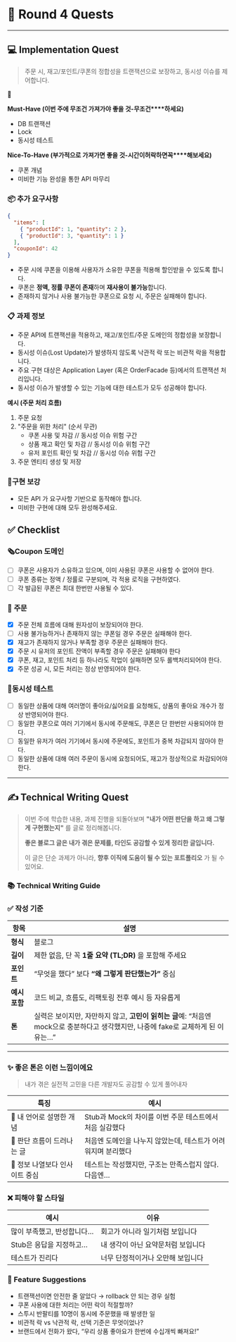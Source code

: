 # 📝 Round 4 Quests

---

## 💻 Implementation Quest

> 주문 시, 재고/포인트/쿠폰의 정합성을 트랜잭션으로 보장하고, 동시성 이슈를 제어합니다.
>

<aside>
🎯

**Must-Have (이번 주에 무조건 가져가야 좋을 것-**무조건****하세요**)**

- DB 트랜잭션
- Lock
- 동시성 테스트

**Nice-To-Have (부가적으로 가져가면 좋을 것-**시간이****허락하면****꼭****해보세요**)**

- 쿠폰 개념
- 미비한 기능 완성을 통한 API 마무리
</aside>

### **📦 추가 요구사항**

```json
{
  "items": [
    { "productId": 1, "quantity": 2 },
    { "productId": 3, "quantity": 1 }
  ],
  "couponId": 42
}
```

- 주문 시에 쿠폰을 이용해 사용자가 소유한 쿠폰을 적용해 할인받을 수 있도록 합니다.
- 쿠폰은 **정액, 정률 쿠폰이 존재**하며 **재사용이 불가능**합니다.
- 존재하지 않거나 사용 불가능한 쿠폰으로 요청 시, 주문은 실패해야 합니다.

### 📋 과제 정보

- 주문 API에 트랜잭션을 적용하고, 재고/포인트/주문 도메인의 정합성을 보장합니다.
- 동시성 이슈(Lost Update)가 발생하지 않도록 낙관적 락 또는 비관적 락을 적용합니다.
- 주요 구현 대상은 Application Layer (혹은 OrderFacade 등)에서의 트랜잭션 처리입니다.
- 동시성 이슈가 발생할 수 있는 기능에 대한 테스트가 모두 성공해야 합니다.

**예시 (주문 처리 흐름)**

1. 주문 요청
2. "주문을 위한 처리" (순서 무관)
	- 쿠폰 사용 및 차감 // 동시성 이슈 위험 구간
	- 상품 재고 확인 및 차감 // 동시성 이슈 위험 구간
	- 유저 포인트 확인 및 차감 // 동시성 이슈 위험 구간
5. 주문 엔티티 생성 및 저장

### 🚀구현 보강

- 모든 API 가 요구사항 기반으로 동작해야 합니다.
- 미비한 구현에 대해 모두 완성해주세요.

## ✅ Checklist

### 🗞️Coupon 도메인

- [ ]  쿠폰은 사용자가 소유하고 있으며, 이미 사용된 쿠폰은 사용할 수 없어야 한다.
- [ ]  쿠폰 종류는 정액 / 정률로 구분되며, 각 적용 로직을 구현하였다.
- [ ]  각 발급된 쿠폰은 최대 한번만 사용될 수 있다.

### 🧾 **주문**

- [x]  주문 전체 흐름에 대해 원자성이 보장되어야 한다.
- [ ]  사용 불가능하거나 존재하지 않는 쿠폰일 경우 주문은 실패해야 한다.
- [x]  재고가 존재하지 않거나 부족할 경우 주문은 실패해야 한다.
- [x]  주문 시 유저의 포인트 잔액이 부족할 경우 주문은 실패해야 한다
- [x]  쿠폰, 재고, 포인트 처리 등 하나라도 작업이 실패하면 모두 롤백처리되어야 한다.
- [x]  주문 성공 시, 모든 처리는 정상 반영되어야 한다.

### 🧪동시성 테스트

- [ ]  동일한 상품에 대해 여러명이 좋아요/싫어요를 요청해도, 상품의 좋아요 개수가 정상 반영되어야 한다.
- [ ]  동일한 쿠폰으로 여러 기기에서 동시에 주문해도, 쿠폰은 단 한번만 사용되어야 한다.
- [ ]  동일한 유저가 여러 기기에서 동시에 주문에도, 포인트가 중복 차감되지 않아야 한다.
- [ ]  동일한 상품에 대해 여러 주문이 동시에 요청되어도, 재고가 정상적으로 차감되어야 한다.

---

## ✍️ Technical Writing Quest

> 이번 주에 학습한 내용, 과제 진행을 되돌아보며
**"내가 어떤 판단을 하고 왜 그렇게 구현했는지"** 를 글로 정리해봅니다.
>
>
> **좋은 블로그 글은 내가 겪은 문제를, 타인도 공감할 수 있게 정리한 글입니다.**
>
> 이 글은 단순 과제가 아니라, **향후 이직에 도움이 될 수 있는 포트폴리오** 가 될 수 있어요.
>

### 📚 Technical Writing Guide

### ✅ 작성 기준

| 항목 | 설명 |
| --- | --- |
| **형식** | 블로그 |
| **길이** | 제한 없음, 단 꼭 **1줄 요약 (TL;DR)** 을 포함해 주세요 |
| **포인트** | “무엇을 했다” 보다 **“왜 그렇게 판단했는가”** 중심 |
| **예시 포함** | 코드 비교, 흐름도, 리팩토링 전후 예시 등 자유롭게 |
| **톤** | 실력은 보이지만, 자만하지 않고, **고민이 읽히는 글**예: “처음엔 mock으로 충분하다고 생각했지만, 나중에 fake로 교체하게 된 이유는…” |

---

### ✨ 좋은 톤은 이런 느낌이에요

> 내가 겪은 실전적 고민을 다른 개발자도 공감할 수 있게 풀어내자
>

| 특징 | 예시 |
| --- | --- |
| 🤔 내 언어로 설명한 개념 | Stub과 Mock의 차이를 이번 주문 테스트에서 처음 실감했다 |
| 💭 판단 흐름이 드러나는 글 | 처음엔 도메인을 나누지 않았는데, 테스트가 어려워지며 분리했다 |
| 📐 정보 나열보다 인사이트 중심 | 테스트는 작성했지만, 구조는 만족스럽지 않다. 다음엔… |

### ❌ 피해야 할 스타일

| 예시 | 이유 |
| --- | --- |
| 많이 부족했고, 반성합니다… | 회고가 아니라 일기처럼 보입니다 |
| Stub은 응답을 지정하고… | 내 생각이 아닌 요약문처럼 보입니다 |
| 테스트가 진리다 | 너무 단정적이거나 오만해 보입니다 |

### 🎯 Feature Suggestions

- 트랜잭션이면 안전한 줄 알았다 → rollback 안 되는 경우 실험
- 쿠폰 사용에 대한 처리는 어떤 락이 적절할까?
- 스투시 반팔티를 10명이 동시에 주문했을 때 발생한 일
- 비관적 락 vs 낙관적 락, 선택 기준은 무엇이었나?
- 브랜드에서 전화가 왔다, “우리 상품 좋아요가 한번에 수십개씩 빠져요!”